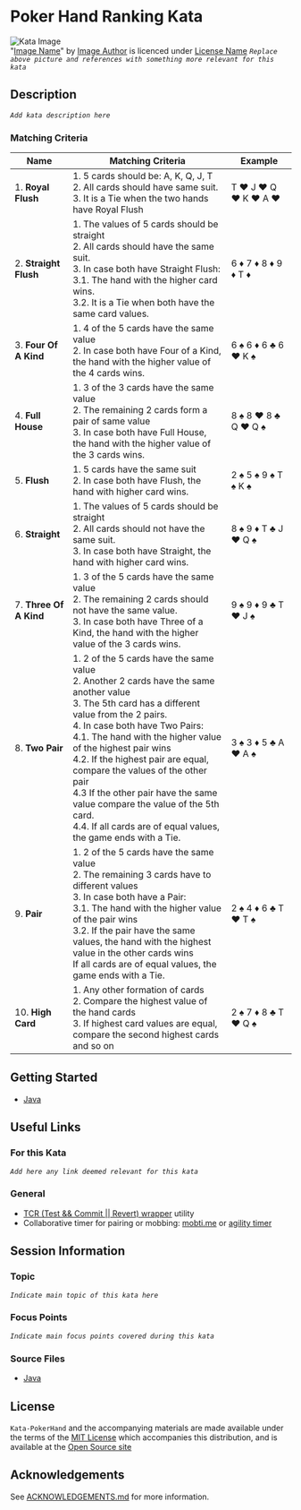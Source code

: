 # Poker Hand Ranking Kata

![Kata Image](images/PokerHandRanking.jpg) <br>
"[Image Name](https://xxx)" by [Image Author](https://xxx/) is licenced under [License Name](https://xxx)
_`Replace above picture and references with something more relevant for this kata`_

## Description

_`Add kata description here`_

### Matching Criteria

| Name                    | Matching Criteria                                                                                                                                                                                                                                                                                                                                                                                                                                                                                           | Example                      |
|-------------------------|-------------------------------------------------------------------------------------------------------------------------------------------------------------------------------------------------------------------------------------------------------------------------------------------------------------------------------------------------------------------------------------------------------------------------------------------------------------------------------------------------------------|------------------------------|
| 1.  **Royal Flush**     | 1. 5 cards should be: A, K, Q, J, T <br/> 2. All cards should have same suit. <br/> 3. It is a Tie when the two hands have Royal Flush                                                                                                                                                                                                                                                                                                                                                                      | T ♥️ J ♥️ Q ♥️ K ♥️ A ♥️     |
| 2.  **Straight Flush**  | 1. The values of 5 cards should be straight </br> 2. All cards should have the same suit. <br/> 3. In case both have Straight Flush: <br/> 3.1. The hand with the higher card wins. <br/> 3.2. It is a Tie when both have the same card values.                                                                                                                                                                                                                                                             | 6 ♦️ 7 ♦️ 8 ♦️ 9 ♦️ T ♦️     |
| 3.  **Four Of A Kind**  | 1. 4 of the 5 cards have the same value <br/> 2. In case both have Four of a Kind, the hand with the higher value of the 4 cards wins.                                                                                                                                                                                                                                                                                                                                                                      | 6 ♠️️ 6 ♦️ 6 ♣️️ 6 ♥️️ K ♠️️ |
| 4.  **Full House**      | 1. 3 of the 3 cards have the same value </br> 2. The remaining 2 cards form a pair of same value <br/> 3. In case both have Full House, the hand with the higher value of the 3 cards wins.                                                                                                                                                                                                                                                                                                                 | 8 ♠️️ 8 ♥️ 8 ♣️️ Q ♥️️ Q ♠️️ |
| 5.  **Flush**           | 1. 5 cards have the same suit <br/> 2. In case both have Flush, the hand with higher card wins.                                                                                                                                                                                                                                                                                                                                                                                                             | 2 ♠️️ 5 ♠️ 9 ♠️️ T ♠️️ K ♠️️ |
| 6.  **Straight**        | 1. The values of 5 cards should be straight </br> 2. All cards should not have the same suit. <br/> 3. In case both have Straight, the hand with higher card wins.                                                                                                                                                                                                                                                                                                                                          | 8 ♠️️ 9 ♦️ T ♣️️ J ♥️️ Q ♠️️ |
| 7.  **Three Of A Kind** | 1. 3 of the 5 cards have the same value <br/> 2. The remaining 2 cards should not have the same value. <br/> 3. In case both have Three of a Kind, the hand with the higher value of the 3 cards wins.                                                                                                                                                                                                                                                                                                      | 9 ♠️️ 9 ♦️ 9 ♣️️ T ♥️️ J ♠️️ |
| 8.  **Two Pair**        | 1. 2 of the 5 cards have the same value <br/> 2. Another 2 cards have the same another value <br> 3. The 5th card has a different value from the 2 pairs. <br/> 4. In case both have Two Pairs: <br/> 4.1. The hand with the higher value of the highest pair wins <br/> 4.2. If the highest pair are equal, compare the values of the other pair <br/> 4.3 If the other pair have the same value compare the value of the 5th card. <br/> 4.4. If all cards are of equal values, the game ends with a Tie. | 3 ♠️️ 3 ♦️ 5 ♣️️ A ♥️️ A ♠️️ |
| 9.  **Pair**            | 1. 2 of the 5 cards have the same value <br/> 2. The remaining 3 cards have to different values  <br/> 3. In case both have a Pair: <br/> 3.1. The hand with the higher value of the pair wins <br/> 3.2. If the pair have the same values, the hand with the highest value in the other cards wins <br/> If all cards are of equal values, the game ends with a Tie.                                                                                                                                       | 2 ♠️️ 4 ♦️ 6 ♣️️ T ♥️️ T ♠️️ |
| 10. **High Card**       | 1. Any other formation of cards <br/> 2. Compare the highest value of the hand cards <br/> 3. If highest card values are equal, compare the second highest cards and so on                                                                                                                                                                                                                                                                                                                                  | 2 ♠️️ 7 ♦️ 8 ♣️️ T ♥️️ Q ♠️️ |

## Getting Started

- [Java](java/GETTING_STARTED.md)

## Useful Links

### For this Kata

_`Add here any link deemed relevant for this kata`_

### General

- [TCR (Test && Commit || Revert) wrapper](tcr/TCR.md) utility
- Collaborative timer for pairing or mobbing: [mobti.me](https://mobti.me/)
  or [agility timer](https://agility.jahed.dev/)

## Session Information

### Topic

_`Indicate main topic of this kata here`_

### Focus Points

_`Indicate main focus points covered during this kata`_

### Source Files

- [Java](java)

## License

`Kata-PokerHand` and the accompanying materials are made available
under the terms of the [MIT License](LICENSE.md) which accompanies this
distribution, and is available at the [Open Source site](https://opensource.org/licenses/MIT)

## Acknowledgements

See [ACKNOWLEDGEMENTS.md](ACKNOWLEDGEMENTS.md) for more information.
